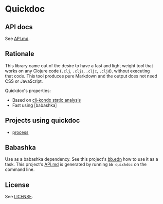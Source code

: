 # Quickdoc

## API docs

See [API.md](API.md).

## Rationale

This library came out of the desire to have a fast and light weight tool that
works on any Clojure code (`.clj`, `.cljs`, `.cljc`, `.cljd`), without executing
that code. This tool produces pure Markdown and the output does not need CSS or
JavaScript.

Quickdoc's properties:

- Based on [clj-kondo static analysis](https://github.com/clj-kondo/clj-kondo/tree/master/analysis)
- Fast using [babashka]

## Projects using quickdoc

- [process](https://github.com/babashka/process/blob/master/API.md)

## Babashka

Use as a babashka dependency. See this project's [bb.edn](bb.edn) how to use it as a task.
This project's [API.md](API.md) is generated by running `bb quickdoc` on the command line.

## License

See [LICENSE](LICENSE).
